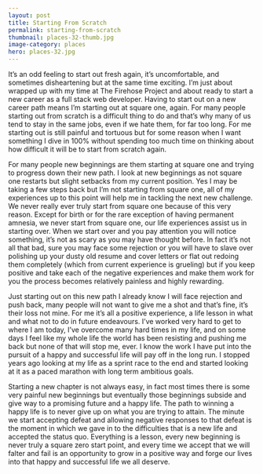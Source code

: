```yaml
---
layout: post
title: Starting From Scratch
permalink: starting-from-scratch
thumbnail: places-32-thumb.jpg
image-category: places
hero: places-32.jpg
---
```




It’s an odd feeling to start out fresh again, it’s uncomfortable, and sometimes disheartening but at the same time exciting. I’m just about wrapped up with my time at The Firehose Project  and about ready to start a new career as a full stack web developer. Having to start out on a new career path means I’m starting out at square one, again. For many people starting out from scratch is a difficult thing to do and that’s why many of us tend to stay in the same jobs, even if we hate them, for far too long. For me starting out is still painful and tortuous but for some reason when I want something I dive in 100% without spending too much time on thinking about how difficult it will be to start from scratch again.

For many people new beginnings are them starting at square one and trying to progress down their new path. I look at new beginnings as not square one restarts but slight setbacks from my current position. Yes I may be taking a few steps back but I’m not starting from square one, all of my experiences up to this point will help me in tackling the next new challenge. We never really ever truly start from square one because of this very reason. Except for birth or for the rare exception of having permanent amnesia, we never start from square one, our life experiences assist us in starting over. When we start over and you pay attention you will notice something, it’s not as scary as you may have thought before. In fact it’s not all that bad, sure you may face some rejection or you will have to slave over polishing up your dusty old resume and cover letters or flat out redoing them completely (which from current experience is grueling) but if you keep positive and take each of the negative experiences and make them work for you the process becomes relatively painless and highly rewarding.

Just starting out on this new path I already know I will face rejection and push back, many people will not want to give me a shot and that’s fine, it’s their loss not mine. For me it’s all a positive experience, a life lesson in what and what not to do in future endeavours. I’ve worked very hard to get to where I am today, I’ve overcome many hard times in my life, and on some days I feel like my whole life the world has been resisting and pushing me back but none of that will stop me, ever. I know the work I have put into the pursuit of a happy and successful life will pay off in the long run. I stopped years ago looking at my life as a sprint race to the end and started looking at it as a paced marathon with long term ambitious goals.

Starting a new chapter is not always easy, in fact most times there is some very painful new beginnings but eventually those beginnings subside and give way to a promising future and a happy life. The path to winning a happy life is to never give up on what you are trying to attain. The minute we start accepting defeat and allowing negative responses to that defeat is the moment in which we gave in to the difficulties that is a new life and accepted the status quo. Everything is a lesson, every new beginning is never truly a square zero start point, and every time we accept that we will falter and fail is an opportunity to grow in a positive way and forge our lives into that happy and successful life we all deserve.
